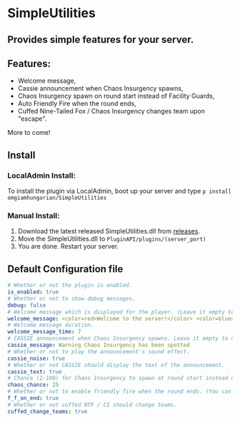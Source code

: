 # SimpleUtilities
## Provides simple features for your server.

## Features:
- Welcome message,
- Cassie announcement when Chaos Insurgency spawns,
- Chaos Insurgency spawn on round start instead of Facility Guards,
- Auto Friendly Fire when the round ends,
- Cuffed Nine-Tailed Fox / Chaos Insurgency changes team upon "escape".

More to come!

## Install
### LocalAdmin Install:
To install the plugin via LocalAdmin, boot up your server and type ```p install omgiamhungarian/SimpleUtilities```

### Manual Install:
1. Download the latest released SimpleUtilities.dll from [releases](https://github.com/omgiamhungarian/SimpleUtilities/releases/).
2. Move the SimpleUtilities.dll to ```PluginAPI/plugins/(server_port)```
3. You are done. Restart your server.

## Default Configuration file

```yml
# Whether or not the plugin is enabled.
is_enabled: true
# Whether or not to show debug messages.
debug: false
# Welcome message which is displayed for the player. (Leave it empty to disable.)
welcome_message: <color=red>Welcome to the server!</color> <color=blue>Please read our rules.</color>
# Welcome message duration.
welcome_message_time: 7
# CASSIE announcement when Chaos Insurgency spawns. Leave it empty to disable. (Please note that you can only use CASSIE approved words.)
cassie_message: Warning Chaos Insurgency has been spotted
# Whether or not to play the announcement's sound effect.
cassie_noise: true
# Whether or not CASSIE should display the text of the announcement.
cassie_text: true
# Chance (1-100) for Chaos Insurgency to spawn at round start instead of Facility Guards.
chaos_chance: 25
# Whether or not to enable friendly fire when the round ends. (You can change the friendly_fire_multiplier in your config_gameplay.txt)
f_f_on_end: true
# Whether or not cuffed NTF / CI should change teams.
cuffed_change_teams: true
```
